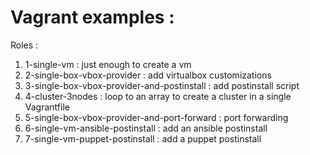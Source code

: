Vagrant examples :
============

Roles :

 1. 1-single-vm : just enough to create a vm
 2. 2-single-box-vbox-provider : add virtualbox customizations
 3. 3-single-box-vbox-provider-and-postinstall : add postinstall script
 4. 4-cluster-3nodes : loop to an array to create a cluster in a single Vagrantfile
 5. 5-single-box-vbox-provider-and-port-forward : port forwarding
 6. 6-single-vm-ansible-postinstall : add an ansible postinstall
 7. 7-single-vm-puppet-postinstall : add a puppet postinstall


